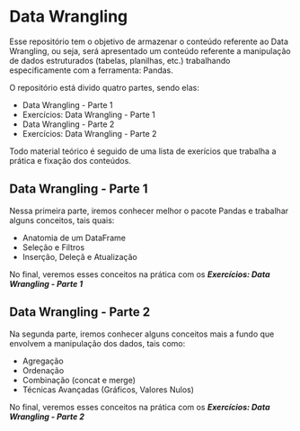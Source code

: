 # Data Wrangling

Esse repositório tem o objetivo de armazenar o conteúdo referente ao Data Wrangling, ou seja, será apresentado um conteúdo referente a manipulação de dados estruturados (tabelas, planilhas, etc.) trabalhando especificamente com a ferramenta: Pandas. 

O repositório está divido quatro partes, sendo elas: 

* Data Wrangling - Parte 1
* Exercícios: Data Wrangling - Parte 1
* Data Wrangling - Parte 2
* Exercícios: Data Wrangling - Parte 2

Todo material teórico é seguido de uma lista de exerícios que trabalha a prática e fixação dos conteúdos.

## Data Wrangling - Parte 1

Nessa primeira parte, iremos conhecer melhor o pacote Pandas e trabalhar alguns conceitos, tais quais:

* Anatomia de um DataFrame
* Seleção e Filtros
* Inserção, Deleçã e Atualização

No final, veremos esses conceitos na prática com os ***Exercícios: Data Wrangling - Parte 1***

## Data Wrangling - Parte 2

Na segunda parte, iremos conhecer alguns conceitos mais a fundo que envolvem a manipulação dos dados, tais como: 

* Agregação
* Ordenação 
* Combinação (concat e merge)
* Técnicas Avançadas (Gráficos, Valores Nulos)

No final, veremos esses conceitos na prática com os ***Exercícios: Data Wrangling - Parte 2***
